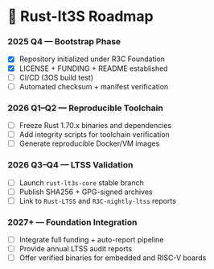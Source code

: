 # 🧭 Rust-lt3S Roadmap

### 2025 Q4 — Bootstrap Phase
- [x] Repository initialized under R3C Foundation
- [x] LICENSE + FUNDING + README established
- [ ] CI/CD (3OS build test)
- [ ] Automated checksum + manifest verification

### 2026 Q1–Q2 — Reproducible Toolchain
- [ ] Freeze Rust 1.70.x binaries and dependencies
- [ ] Add integrity scripts for toolchain verification
- [ ] Generate reproducible Docker/VM images

### 2026 Q3–Q4 — LTSS Validation
- [ ] Launch `rust-lt3s-core` stable branch
- [ ] Publish SHA256 + GPG-signed archives
- [ ] Link to `Rust-LTSS` and `R3C-nightly-ltss` reports

### 2027+ — Foundation Integration
- [ ] Integrate full funding + auto-report pipeline
- [ ] Provide annual LTSS audit reports
- [ ] Offer verified binaries for embedded and RISC-V boards
